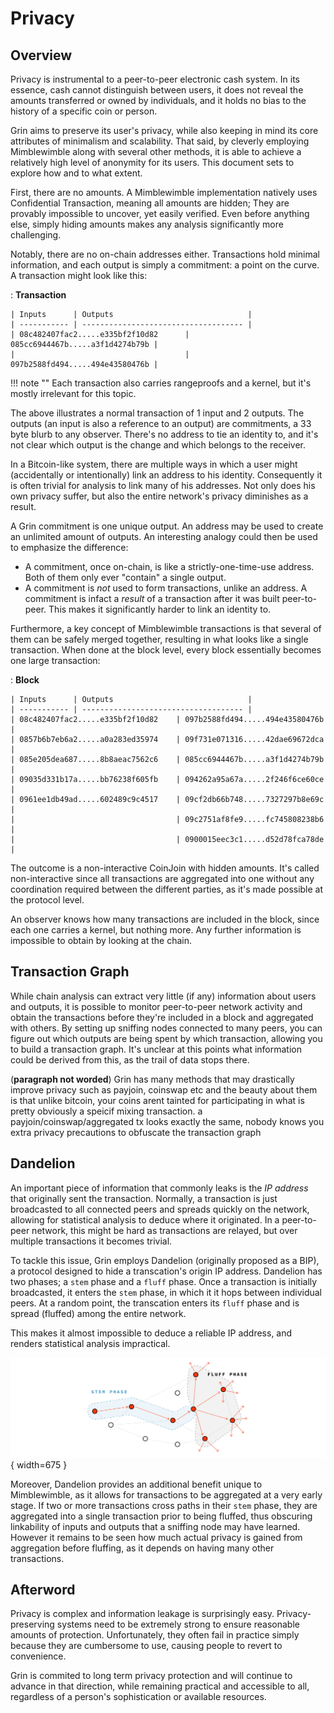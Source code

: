 # Privacy

## Overview

Privacy is instrumental to a peer-to-peer electronic cash system. In its essence, cash cannot distinguish between users, it does not reveal the amounts transferred or owned by individuals, and it holds no bias to the history of a specific coin or person.

Grin aims to preserve its user's privacy, while also keeping in mind its core attributes of minimalism and scalability. That said, by cleverly employing Mimblewimble along with several other methods, it is able to achieve a relatively high level of anonymity for its users. This document sets to explore how and to what extent.

First, there are no amounts. A Mimblewimble implementation natively uses Confidential Transaction, meaning all amounts are hidden; They are provably impossible to uncover, yet easily verified. Even before anything else, simply hiding amounts makes any analysis significantly more challenging.

Notably, there are no on-chain addresses either. Transactions hold minimal information, and each output is simply a commitment: a point on the curve. A transaction might look like this:

:   **Transaction**

    | Inputs      | Outputs                              |
    | ----------- | ------------------------------------ |
    | 08c482407fac2.....e335bf2f10d82      | 085cc6944467b.....a3f1d4274b79b |
    |                                      | 097b2588fd494.....494e43580476b |

!!! note ""
    Each transaction also carries rangeproofs and a kernel, but it's mostly irrelevant for this topic.

The above illustrates a normal transaction of 1 input and 2 outputs. The outputs (an input is also a reference to an output) are commitments, a 33 byte blurb to any observer. There's no address to tie an identity to, and it's not clear which output is the change and which belongs to the receiver.

In a Bitcoin-like system, there are multiple ways in which a user might (accidentally or intentionally) link an address to his identity. Consequently it is often trivial for analysis to link many of his addresses. Not only does his own privacy suffer, but also the entire network's privacy diminishes as a result.

A Grin commitment is one unique output. An address may be used to create an unlimited amount of outputs. An interesting analogy could then be used to emphasize the difference:

* A commitment, once on-chain, is like a strictly-one-time-use address. Both of them only ever "contain" a single output.
* A commitment is *not* used to form transactions, unlike an address. A commitment is infact a *result* of a transaction after it was built peer-to-peer. This makes it significantly harder to link an identity to.

Furthermore, a key concept of Mimblewimble transactions is that several of them can be safely merged together, resulting in what looks like a single transaction. When done at the block level, every block essentially becomes one large transaction:

:   **Block**

    | Inputs      | Outputs                              |
    | ----------- | ------------------------------------ |
    | 08c482407fac2.....e335bf2f10d82    | 097b2588fd494.....494e43580476b  |
    | 0857b6b7eb6a2.....a0a283ed35974    | 09f731e071316.....42dae69672dca |
    | 085e205dea687.....8b8aeac7562c6    | 085cc6944467b.....a3f1d4274b79b |
    | 09035d331b17a.....bb76238f605fb    | 094262a95a67a.....2f246f6ce60ce |
    | 0961ee1db49ad.....602489c9c4517    | 09cf2db66b748.....7327297b8e69c |
    |                                    | 09c2751af8fe9.....fc745808238b6 |
    |                                    | 0900015eec3c1.....d52d78fca78de |

The outcome is a non-interactive CoinJoin with hidden amounts. It's called non-interactive since all transactions are aggregated into one without any coordination required between the different parties, as it's made possible at the protocol level. </br>

An observer knows how many transactions are included in the block, since each one carries a kernel, but nothing more. Any further information is impossible to obtain by looking at the chain.

## Transaction Graph


While chain analysis can extract very little (if any) information about users and outputs, it is possible to monitor peer-to-peer network activity and obtain the transactions before they're included in a block and aggregated with others. By setting up sniffing nodes connected to many peers, you can figure out which outputs are being spent by which transaction, allowing you to build a transaction graph. It's unclear at this points what information could be derived from this, as the trail of data stops there.

(**paragraph not worded**)
Grin has many methods that may drastically improve privacy such as payjoin, coinswap etc and the beauty about them is that unlike bitcoin, your coins arent tainted for participating in what is pretty obviously a speicif mixing transaction. a payjoin/coinswap/aggregated tx looks exactly the same, nobody knows you extra privacy precautions to obfuscate the transaction graph



## Dandelion

An important piece of information that commonly leaks is the *IP address* that originally sent the transaction. Normally, a transaction is just broadcasted to all connected peers and spreads quickly on the network, allowing for statistical analysis to deduce where it originated. In a peer-to-peer network, this might be hard as transactions are relayed, but over multiple transactions it becomes trivial.

To tackle this issue, Grin employs Dandelion (originally proposed as a BIP), a protocol designed to hide a transcation's origin IP address. Dandelion has two phases; a `stem` phase and a `fluff` phase. Once a transaction is initially broadcasted, it enters the `stem` phase, in which it it hops between individual peers. At a random point, the transcation enters its `fluff` phase and is spread (fluffed) among the entire network.

This makes it almost impossible to deduce a reliable IP address, and renders statistical analysis impractical.

![dandelion](../assets/images/dandelion.png){ width=675 }

Moreover, Dandelion provides an additional benefit unique to Mimblewimble, as it allows for transactions to be aggregated at a very early stage. If two or more transactions cross paths in their `stem` phase, they are aggregated into a single transaction prior to being fluffed, thus obscuring linkability of inputs and outputs that a sniffing node may have learned. However it remains to be seen how much actual privacy is gained from aggregation before fluffing, as it depends on having many other transactions.

## Afterword

Privacy is complex and information leakage is surprisingly easy. Privacy-preserving systems need to be extremely strong to ensure reasonable amounts of protection. Unfortunately, they often fail in practice simply because they are cumbersome to use, causing people to revert to convenience.

Grin is commited to long term privacy protection and will continue to advance in that direction, while remaining practical and accessible to all, regardless of a person's sophistication or available resources.

